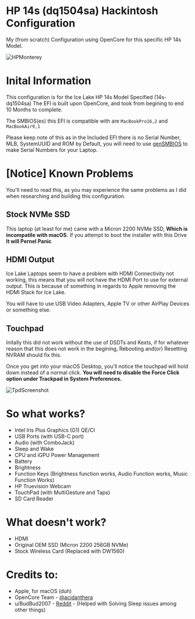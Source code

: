 # HP 14s (dq1504sa) Hackintosh Configuration
My (from scratch) Configuration using OpenCore for this specific HP 14s Model.

![HPMonterey](https://i.imgur.com/OXAmeR2.png)

# Inital Information

This configuration is for the Ice Lake HP 14s Model Specified (14s-dq1504sa)
The EFI is built upon OpenCore, and took from begining to end 10 Months to complete.

The SMBIOS(es) this EFI is compatible with are `MacBookPro16,2` and `MacBookAir9,1`

Please keep note of this as in the Included EFI there is no Serial Number, MLB, SystemUUID and ROM by Default, you will need to use [genSMBIOS](https://github.com/corpnewt/GenSMBIOS) to make Serial Numbers for your Laptop.

# [Notice] Known Problems

You'll need to read this, as you may experience the same problems as I did when researching and building this configuration.

## Stock NVMe SSD
This laptop (at least for me) came with a Micron 2200 NVMe SSD, **Which is incompatile with macOS.** If you attempt to boot the installer with this Drive **It will Pernel Panic**

## HDMI Output
Ice Lake Laptops seem to have a problem with HDMI Connectivity not working, this means that you will not have the HDMI Port to use for external output. This is because of something in regards to Apple removing the HDMI Stack for Ice Lake. 

You will have to use USB Video Adapters, Apple TV or other AirPlay Devices or something else.

## Touchpad
Initally this did not work without the use of DSDTs and Kexts, if for whatever reason that this does not work in the begining, Rebooting and(or) Resetting NVRAM should fix this.

Once you get into your macOS Desktop, you'll notice the touchpad will hold down instead of a normal click. **You will need to disable the Force Click option under Trackpad in System Preferences.**

![TpdScreenshot](https://i.imgur.com/QSCgF9s.png)

# So what works?

- Intel Iris Plus Graphics (G1) QE/CI
- USB Ports (with USB-C port)
- Audio (with ComboJack)
- Sleep and Wake
- CPU and iGPU Power Management
- Battery
- Brightness
- Function Keys (Brightness function works, Audio Function works, Music Function Works)
- HP Truevision Webcam
- TouchPad (with MultiGesture and Taps)
- SD Card Reader

# What doesn't work?

- HDMI
- Original OEM SSD (Micron 2200 256GB NVMe)
- Stock Wireless Card (Replaced with DW1560)

# Credits to:
- Apple, for macOS (duh)
- OpenCore Team - [@acidanthera](https://github.com/acidanthera)
- u/BudBud2007 - [Reddit](https://www.reddit.com/user/BudBud2007/) - (Helped with Solving Sleep issues among other things)
